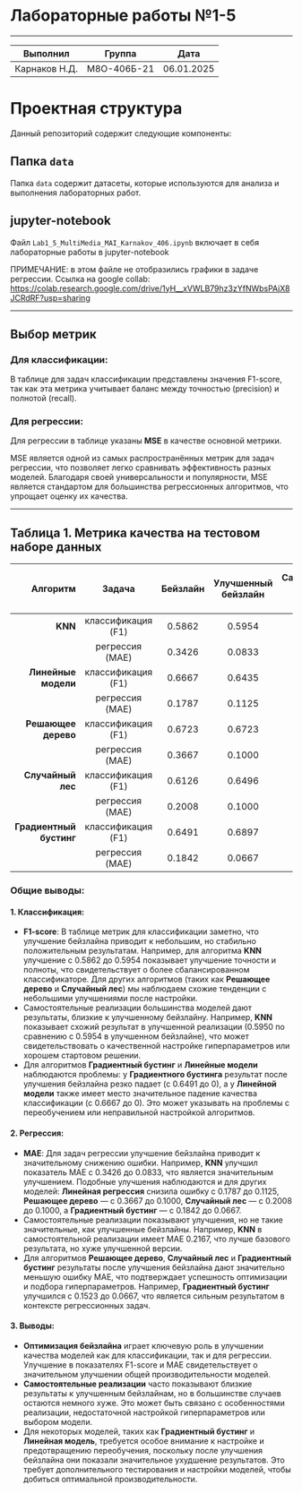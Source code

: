 # Лабораторные работы №1-5

------------------------------------------------
|  Выполнил    |    Группа       | Дата        |
|--------------|-----------------|-------------|
| Карнаков Н.Д.|    М8О-406Б-21  |   06.01.2025|

# Проектная структура

Данный репозиторий содержит следующие компоненты:

## Папка `data`
Папка `data` содержит датасеты, которые используются для анализа и выполнения лабораторных работ.

## jupyter-notebook
Файл `Lab1_5_MultiMedia_MAI_Karnakov_406.ipynb` включает в себя лабораторные работы в jupyter-notebook

ПРИМЕЧАНИЕ: в этом файле не отобразились графики в задаче регрессии. Ссылка на google collab: https://colab.research.google.com/drive/1yH__xVWLB79hz3zYfNWbsPAjX8JCRdRF?usp=sharing

---

## Выбор метрик

### Для классификации:
В таблице для задач классификации представлены значения F1-score, так как эта метрика учитывает баланс между точностью (precision) и полнотой (recall).

### Для регрессии:
Для регрессии в таблице указаны **MSE** в качестве основной метрики.

MSE является одной из самых распространённых метрик для задач регрессии, что позволяет легко сравнивать эффективность разных моделей. Благодаря своей универсальности и популярности, MSE является стандартом для большинства регрессионных алгоритмов, что упрощает оценку их качества.

---

## Таблица 1. Метрика качества на тестовом наборе данных

| Алгоритм           | Задача           | Бейзлайн     | Улучшенный бейзлайн | Самостоятельная реализация алгоритма | Улучшенная Самостоятельная реализация алгоритма |
|---------------------:|:------------------:|:----------------:|:---------------------:|:---------------------------------------:|:---------------|
| **KNN**            | классификация (F1)   |      0.5862          |   0.5954                 |        0.5645               |     0.5950     |
|                     | регрессия     (MAE)   |          0.3426       |       0.0833              |           0.2167                            |      0.0833          |
| **Линейные модели** | классификация  (F1)   |        0.6667        |     0.6435               |          0.000                             |    0.6610      |
|                     | регрессия     (MAE)    |      0.1787          |         0.1125            |           0.1794                            |    0.1125    |
| **Решающее дерево** | классификация  (F1)   |         0.6723       |       0.6723             |         0.4601                              |   0.6500    |
|                     | регрессия    (MAE)     |       0.3667         |       0.1000              |           0.2379                            |     0.1689   |
| **Случайный лес**   | классификация   (F1)  |         0.6126        |        0.6496             |               0.6666                        |   0.6434     |
|                     | регрессия   (MAE)      |        0.2008        |         0.1000            |             0.1694                          |    0.1005       |
| **Градиентный бустинг** | классификация (F1) |     0.6491           |          0.6897            |           0.000                            |      0.000  |
|                     | регрессия   (MAE)      |        0.1842        |       0.0667              |           0.1523                            |      0.1043       |
### Общие выводы:

#### 1. Классификация:
- **F1-score**: В таблице метрик для классификации заметно, что улучшение бейзлайна приводит к небольшим, но стабильно положительным результатам. Например, для алгоритма **KNN** улучшение с 0.5862 до 0.5954 показывает улучшение точности и полноты, что свидетельствует о более сбалансированном классификаторе. Для других алгоритмов (таких как **Решающее дерево** и **Случайный лес**) мы наблюдаем схожие тенденции с небольшими улучшениями после настройки.
- Самостоятельные реализации большинства моделей дают результаты, близкие к улучшенному бейзлайну. Например, **KNN** показывает схожий результат в улучшенной реализации (0.5950 по сравнению с 0.5954 в улучшенном бейзлайне), что может свидетельствовать о качественной настройке гиперпараметров или хорошем стартовом решении.
- Для алгоритмов **Градиентный бустинг** и **Линейные модели** наблюдаются проблемы: у **Градиентного бустинга** результат после улучшения бейзлайна резко падает (с 0.6491 до 0), а у **Линейной модели** также имеет место значительное падение качества классификации (с 0.6667 до 0). Это может указывать на проблемы с переобучением или неправильной настройкой алгоритмов.

#### 2. Регрессия:
- **MAE**: Для задач регрессии улучшение бейзлайна приводит к значительному снижению ошибки. Например, **KNN** улучшил показатель MAE с 0.3426 до 0.0833, что является значительным улучшением. Подобные улучшения наблюдаются и для других моделей: **Линейная регрессия** снизила ошибку с 0.1787 до 0.1125, **Решающее дерево** — с 0.3667 до 0.1000, **Случайный лес** — с 0.2008 до 0.1000, а **Градиентный бустинг** — с 0.1842 до 0.0667.
- Самостоятельные реализации показывают улучшения, но не такие значительные, как улучшенные бейзлайны. Например, **KNN** в самостоятельной реализации имеет MAE 0.2167, что лучше базового результата, но хуже улучшенной версии.
- Для алгоритмов **Решающее дерево**, **Случайный лес** и **Градиентный бустинг** результаты после улучшения бейзлайна дают значительно меньшую ошибку MAE, что подтверждает успешность оптимизации и подбора гиперпараметров. Например, **Градиентный бустинг** улучшился с 0.1523 до 0.0667, что является сильным результатом в контексте регрессионных задач.

#### 3. Выводы:
- **Оптимизация бейзлайна** играет ключевую роль в улучшении качества моделей как для классификации, так и для регрессии. Улучшение в показателях F1-score и MAE свидетельствует о значительном улучшении общей производительности моделей.
- **Самостоятельные реализации** часто показывают близкие результаты к улучшенным бейзлайнам, но в большинстве случаев остаются немного хуже. Это может быть связано с особенностями реализации, недостаточной настройкой гиперпараметров или выбором модели.
- Для некоторых моделей, таких как **Градиентный бустинг** и **Линейная модель**, требуется особое внимание к настройке и предотвращению переобучения, поскольку после улучшения бейзлайна они показали значительное ухудшение результатов. Это требует дополнительного тестирования и настройки моделей, чтобы добиться оптимальной производительности.


